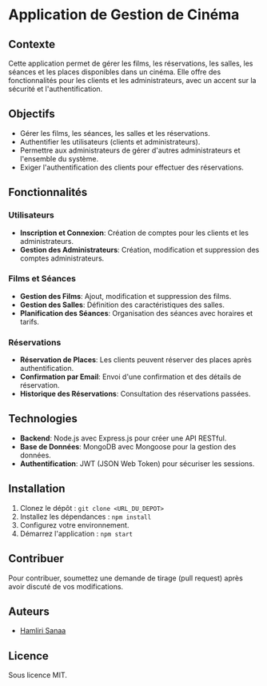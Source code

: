 # Application de Gestion de Cinéma

## Contexte
Cette application permet de gérer les films, les réservations, les salles, les séances et les places disponibles dans un cinéma. Elle offre des fonctionnalités pour les clients et les administrateurs, avec un accent sur la sécurité et l'authentification.

## Objectifs
- Gérer les films, les séances, les salles et les réservations.
- Authentifier les utilisateurs (clients et administrateurs).
- Permettre aux administrateurs de gérer d'autres administrateurs et l'ensemble du système.
- Exiger l'authentification des clients pour effectuer des réservations.

## Fonctionnalités
### Utilisateurs
- **Inscription et Connexion**: Création de comptes pour les clients et les administrateurs.
- **Gestion des Administrateurs**: Création, modification et suppression des comptes administrateurs.

### Films et Séances
- **Gestion des Films**: Ajout, modification et suppression des films.
- **Gestion des Salles**: Définition des caractéristiques des salles.
- **Planification des Séances**: Organisation des séances avec horaires et tarifs.

### Réservations
- **Réservation de Places**: Les clients peuvent réserver des places après authentification.
- **Confirmation par Email**: Envoi d'une confirmation et des détails de réservation.
- **Historique des Réservations**: Consultation des réservations passées.

## Technologies
- **Backend**: Node.js avec Express.js pour créer une API RESTful.
- **Base de Données**: MongoDB avec Mongoose pour la gestion des données.
- **Authentification**: JWT (JSON Web Token) pour sécuriser les sessions.

## Installation
1. Clonez le dépôt : `git clone <URL_DU_DEPOT>`
2. Installez les dépendances : `npm install`
3. Configurez votre environnement.
4. Démarrez l'application : `npm start`

## Contribuer
Pour contribuer, soumettez une demande de tirage (pull request) après avoir discuté de vos modifications.

## Auteurs
- [Hamliri Sanaa](sanahamlirifr01@gmail.com)

## Licence
Sous licence MIT.
